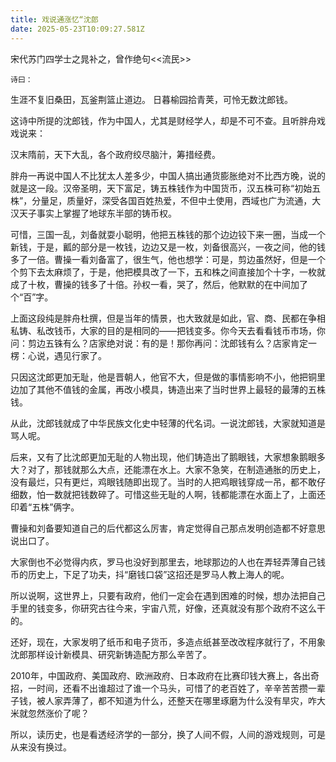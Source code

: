 ```yaml
---
title: 戏说通涨忆“沈郎
date: 2025-05-23T10:09:27.581Z
---
```


宋代苏门四学士之晁补之，曾作绝句<<流民>>

    诗曰：

   生涯不复旧桑田，瓦釜荆篮止道边。
   日暮榆园拾青荚，可怜无数沈郎钱。

   这诗中所提的沈郎钱，作为中国人，尤其是财经学人，却是不可不查。且听胖舟戏戏说来：

   汉末隋前，天下大乱，各个政府绞尽脑汁，筹措经费。

   胖舟一再说中国人不比犹太人差多少，中国人搞出通货膨胀绝对不比西方晚，说的就是这一段。汉帝圣明，天下富足，铸五株钱作为中国货币，汉五株可称“初始五株”，分量足，质量好，深受各国百姓热爱，不但中土使用，西域也广为流通，大汉天子事实上掌握了地球东半部的铸币权。

   可惜，三国一乱，刘备就耍小聪明，他把五株钱的那个边边铰下来一圈，当成一个新钱，于是，瓤的部分是一枚钱，边边又是一枚，刘备很高兴，一夜之间，他的钱多了一倍。曹操一看刘备富了，很生气，他也想学：可是，剪边虽然好，但是一个个剪下去太麻烦了，于是，他把模具改了一下，五和株之间直接加个十字，一枚就成了十枚，曹操的钱多了十倍。孙权一看，哭了，然后，他默默的在中间加了个“百”字。

   上面这段纯是胖舟杜撰，但是当年的情景，也大致就是如此，官、商、民都在争相私铸、私改钱币，大家的目的是相同的——把钱变多。你今天去看看钱币市场，你问：剪边五铢有么？店家绝对说：有的是！那你再问：沈郎钱有么？店家肯定一楞：心说，遇见行家了。

   只因这沈郎更加无耻，他是晋朝人，他官不大，但是做的事情影响不小，他把铜里边加了其他不值钱的金属，再改小模具，铸造出来了当时世界上最轻的最薄的五株钱。

   从此，沈郎钱就成了中华民族文化史中轻薄的代名词。一说沈郎钱，大家就知道是骂人呢。

   后来，又有了比沈郎更加无耻的人物出现，他们铸造出了鹅眼钱，大家想象鹅眼多大？对了，那钱就那么大点，还能漂在水上。大家不急笑，在制造通胀的历史上，没有最烂，只有更烂，鸡眼钱随即出现了。当时的人把鸡眼钱穿成一吊，都不敢仔细数，怕一数就把钱数碎了。可惜这些无耻的人啊，钱都能漂在水面上了，上面还印着“五株”俩字。

   曹操和刘备要知道自己的后代都这么厉害，肯定觉得自己那点发明创造都不好意思说出口了。

   大家倒也不必觉得内疚，罗马也没好到那里去，地球那边的人也在弄轻弄薄自己钱币的历史上，下足了功夫，抖“磨钱口袋”这招还是罗马人教上海人的呢。

   所以说啊，这世界上，只要有政府，他们一定会在遇到困难的时候，想办法把自己手里的钱变多，你研究古往今来，宇宙八荒，好像，还真就没有那个政府不这么干的。

   还好，现在，大家发明了纸币和电子货币，多造点纸甚至改改程序就行了，不用象沈郎那样设计新模具、研究新铸造配方那么辛苦了。

   2010年，中国政府、美国政府、欧洲政府、日本政府在比赛印钱大赛上，各出奇招，一时间，还看不出谁超过了谁一个马头，可惜了的老百姓了，辛辛苦苦攒一辈子钱，被人家弄薄了，都不知道为什么，还整天在哪里琢磨为什么没有旱灾，咋大米就忽然涨价了呢？   

   所以，读历史，也是看透经济学的一部分，换了人间不假，人间的游戏规则，可是从来没有换过。